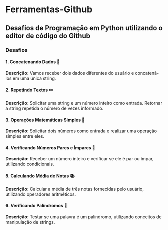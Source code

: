 # Ferramentas-Github
## Desafios de Programação em Python utilizando o editor de código do Github

### Desafios

#### 1. Concatenando Dados 🐾

**Descrição:** Vamos receber dois dados diferentes do usuário e concatená-los em uma única string.

#### 2. Repetindo Textos ✏️

**Descrição:** Solicitar uma string e um número inteiro como entrada. Retornar a string repetida o número de vezes informado.

#### 3. Operações Matemáticas Simples 📐

**Descrição:** Solicitar dois números como entrada e realizar uma operação simples entre eles.

#### 4. Verificando Números Pares e Ímpares 🧮

**Descrição:** Receber um número inteiro e verificar se ele é par ou ímpar, utilizando condicionais.

#### 5. Calculando Média de Notas 📚

**Descrição:** Calcular a média de três notas fornecidas pelo usuário, utilizando operadores aritméticos.

#### 6. Verificando Palíndromos 🔄

**Descrição:** Testar se uma palavra é um palíndromo, utilizando conceitos de manipulação de strings.

